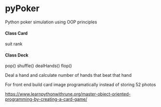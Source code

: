 # pyPoker

Python poker simulation using OOP principles

#### Class Card

suit
rank

#### Class Deck 

pop()
shuffle()
dealHands()
flop()


Deal a hand and calculate number of hands that beat that hand

For front end build card image programatically instead of storing 52 photos 

https://www.learnpythonwithrune.org/master-object-oriented-programming-by-creating-a-card-game/





